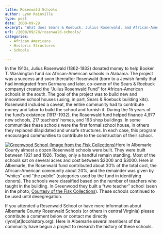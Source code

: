```yaml
---
title: Rosenwald Schools
author: Lynn Rainville
type: post
date: 2008-09-29
excerpt: 'What does Sears & Roebuck, Julius Rosenwald, and African-American education have in common ?'
url: /2008/09/28/rosenwald-schools/
categories:
  - African Americans
  - Historic Structures
  - Schools

---
```

In the 1910s, Julius Rosenwald (1862-1932) donated money to help Booker T. Washington fund six African-American schools in Alabama. The project was a success and soon thereafter Rosenwald (born to a Jewish family that had immigrated from Germany and later, co-owner of the Sears & Roebuck company) created the &#8220;Julius Rosenwald Fund&#8221; for African-American schools in the south. The goal of the project was to build new and innovative school houses (using, in part, Sears & Roebuck building kits). Rosenwald included a caveat, the entire community had to contribute money and labor to build the school and furnish it. During the 15 years of the fund’s existence (1917-1932), the Rosenwald fund helped finance 4,977 new schools, 217 teachers’ homes, and 163 shop buildings. In some communities these schools were the first formal school house, in others they replaced dilapidated and unsafe structures. In each case, this program encouraged communities to contribute to the construction of their school.

[<img class="aligncenter size-medium wp-image-236" title="greenwoodschool_fisk" src="http://www.locohistory.org/blog/albemarle/wp-content/uploads/2008/09/greenwoodschool_fisk.jpg" alt="Greenwood School (Image from the Fisk Collections)" />][1]Here in Albemarle County almost a dozen Rosenwald schools were built. They were built between 1921 and 1926. Today, only a handful remain standing. Most of the schools sat on several acres and cost between $2000 and $3000. Here in Albemarle, the Rosenwald fund contributed about 30% of the total cost, the African-American community about 20%, and the remainder was given by &#8220;whites&#8221; and &#8220;the public&#8221; (categories used by the fund in identifying donors). The schools were classified based on the number of teachers who taught in the building. In Greenwood they built a &#8220;two teacher&#8221; school (seen in the photo; [Courtesy of the Fisk Collections](http://rosenwald.fisk.edu/)). These schools continued to be used until desegregation.

If you attended a Rosenwald School or have more information about Albemarle County Rosenwald Schools (or others in central Virginia) please contribute a comment below or contact me directly (lynn[at]locohistory.org). Here in Albemarle several members of the community have begun a project to research the history of these schools.[][2]

 [1]: http://www.locohistory.org/blog/albemarle/wp-content/uploads/2008/09/greenwoodschool_fisk.jpg
 [2]: http://rosenwald.fisk.edu/
